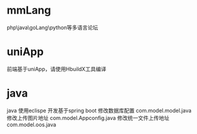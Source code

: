 # mmLang
 php\java\goLang\python等多语言论坛
 # uniApp 
 前端基于uniApp，请使用HbuildX工具编译
 # java
 java 使用eclispe 开发基于spring boot
 修改数据库配置 com.model.model.java
 修改上传图片地址 com.model.Appconfig.java
 修改统一文件上传地址 com.model.oos.java
 
